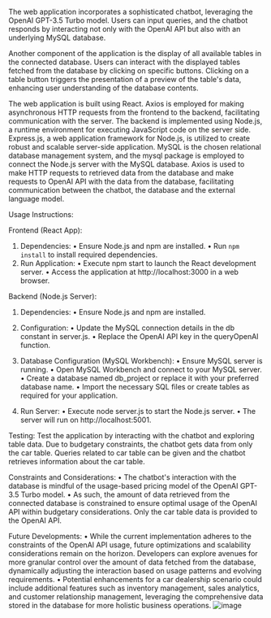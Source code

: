 The web application incorporates a sophisticated chatbot, leveraging the OpenAI GPT-3.5 Turbo model. Users can input queries, and the chatbot responds by interacting not only with the OpenAI API but also with an underlying MySQL database.

Another component of the application is the display of all available tables in the connected database. Users can interact with the displayed tables fetched from the database by clicking on specific buttons. Clicking on a table button triggers the presentation of a preview of the table's data, enhancing user understanding of the database contents.

The web application is built using React. Axios is employed for making asynchronous HTTP requests from the frontend to the backend, facilitating communication with the server. The backend is implemented using Node.js, a runtime environment for executing JavaScript code on the server side. Express.js, a web application framework for Node.js, is utilized to create robust and scalable server-side application. MySQL is the chosen relational database management system, and the mysql package is employed to connect the Node.js server with the MySQL database. Axios is used to make HTTP requests to retrieved data from the database and make requests to OpenAI API with the data from the database, facilitating communication between the chatbot, the database and the external language model.


Usage Instructions:

Frontend (React App):
1.	Dependencies:
•	Ensure Node.js and npm are installed.
•	Run `npm install` to install required dependencies.
2.	Run Application:
•	Execute npm start to launch the React development server.
•	Access the application at http://localhost:3000 in a web browser.


Backend (Node.js Server):
1.	Dependencies:
•	Ensure Node.js and npm are installed.
2.	Configuration:
•	Update the MySQL connection details in the db constant in server.js.
•	Replace the OpenAI API key in the queryOpenAI function.

3.	Database Configuration (MySQL Workbench):
•	Ensure MySQL server is running.
•	Open MySQL Workbench and connect to your MySQL server.
•	Create a database named db_project or replace it with your preferred database name.
•	Import the necessary SQL files or create tables as required for your application.
4.	Run Server:
•	Execute node server.js to start the Node.js server.
•	The server will run on http://localhost:5001.


Testing: Test the application by interacting with the chatbot and exploring table data. Due to budgetary constraints, the chatbot gets data from only the car table. Queries related to car table can be given and the chatbot retrieves information about the car table.

Constraints and Considerations:
•	The chatbot's interaction with the database is mindful of the usage-based pricing model of the OpenAI GPT-3.5 Turbo model.
•	As such, the amount of data retrieved from the connected database is constrained to ensure optimal usage of the OpenAI API within budgetary considerations. Only the car table data is provided to the OpenAI API.

Future Developments:
•	While the current implementation adheres to the constraints of the OpenAI API usage, future optimizations and scalability considerations remain on the horizon. Developers can explore avenues for more granular control over the amount of data fetched from the database, dynamically adjusting the interaction based on usage patterns and evolving requirements.
•	Potential enhancements for a car dealership scenario could include additional features such as inventory management, sales analytics, and customer relationship management, leveraging the comprehensive data stored in the database for more holistic business operations.
![image](https://github.com/akshay722/Eco-Friendly-Car-Management-System/assets/65845790/8b535fee-2136-44a3-8351-5f4be90cf6b9)

